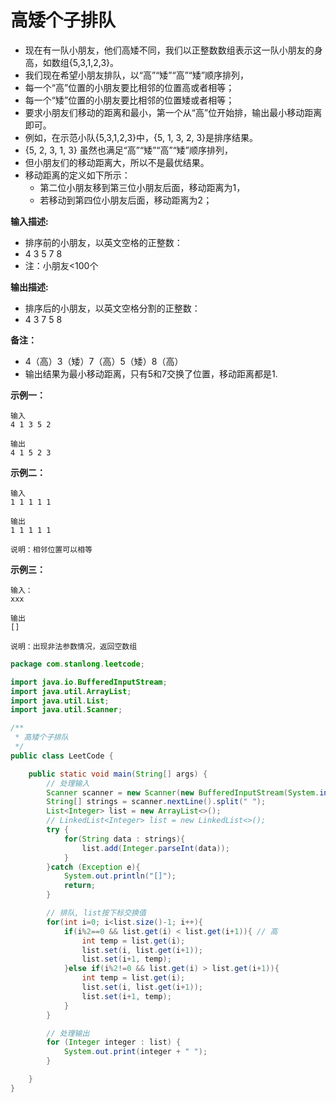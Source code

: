 # 高矮个子排队

- 现在有一队小朋友，他们高矮不同，我们以正整数数组表示这一队小朋友的身高，如数组{5,3,1,2,3}。
- 我们现在希望小朋友排队，以“高”“矮”“高”“矮”顺序排列，
- 每一个“高”位置的小朋友要比相邻的位置高或者相等；
- 每一个“矮”位置的小朋友要比相邻的位置矮或者相等；
- 要求小朋友们移动的距离和最小，第一个从“高”位开始排，输出最小移动距离即可。
- 例如，在示范小队{5,3,1,2,3}中，{5, 1, 3, 2, 3}是排序结果。
- {5, 2, 3, 1, 3} 虽然也满足“高”“矮”“高”“矮”顺序排列，
- 但小朋友们的移动距离大，所以不是最优结果。
- 移动距离的定义如下所示：
  - 第二位小朋友移到第三位小朋友后面，移动距离为1，
  - 若移动到第四位小朋友后面，移动距离为2；

**输入描述:**

- 排序前的小朋友，以英文空格的正整数：
- 4 3 5 7 8
- 注：小朋友<100个

**输出描述:**

- 排序后的小朋友，以英文空格分割的正整数：
- 4 3 7 5 8

**备注：**

- 4（高）3（矮）7（高）5（矮）8（高）
- 输出结果为最小移动距离，只有5和7交换了位置，移动距离都是1.

**示例一：**

```
输入
4 1 3 5 2

输出
4 1 5 2 3
```

**示例二：**

```
输入
1 1 1 1 1

输出
1 1 1 1 1

说明：相邻位置可以相等
```

**示例三：**

```
输入：
xxx

输出
[]

说明：出现非法参数情况，返回空数组
```

```java
package com.stanlong.leetcode;

import java.io.BufferedInputStream;
import java.util.ArrayList;
import java.util.List;
import java.util.Scanner;

/**
 * 高矮个子排队
 */
public class LeetCode {

    public static void main(String[] args) {
        // 处理输入
        Scanner scanner = new Scanner(new BufferedInputStream(System.in));
        String[] strings = scanner.nextLine().split(" ");
        List<Integer> list = new ArrayList<>();
        // LinkedList<Integer> list = new LinkedList<>();
        try {
            for(String data : strings){
                list.add(Integer.parseInt(data));
            }
        }catch (Exception e){
            System.out.println("[]");
            return;
        }

        // 排队, list按下标交换值
        for(int i=0; i<list.size()-1; i++){
            if(i%2==0 && list.get(i) < list.get(i+1)){ // 高
                int temp = list.get(i);
                list.set(i, list.get(i+1));
                list.set(i+1, temp);
            }else if(i%2!=0 && list.get(i) > list.get(i+1)){
                int temp = list.get(i);
                list.set(i, list.get(i+1));
                list.set(i+1, temp);
            }
        }

        // 处理输出
        for (Integer integer : list) {
            System.out.print(integer + " ");
        }

    }
}
```











